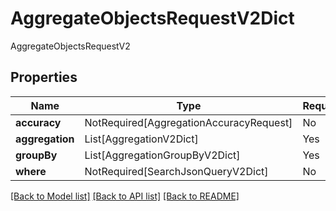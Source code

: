 # AggregateObjectsRequestV2Dict

AggregateObjectsRequestV2

## Properties
| Name | Type | Required | Description |
| ------------ | ------------- | ------------- | ------------- |
**accuracy** | NotRequired[AggregationAccuracyRequest] | No |  |
**aggregation** | List[AggregationV2Dict] | Yes |  |
**groupBy** | List[AggregationGroupByV2Dict] | Yes |  |
**where** | NotRequired[SearchJsonQueryV2Dict] | No |  |


[[Back to Model list]](../../README.md#documentation-for-models) [[Back to API list]](../../README.md#documentation-for-api-endpoints) [[Back to README]](../../README.md)
